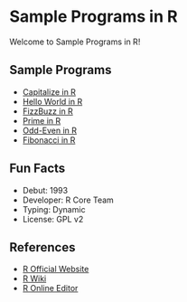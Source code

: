 # Sample Programs in R

Welcome to Sample Programs in R!

## Sample Programs

- [Capitalize in R][capitalize-article-issue]
- [Hello World in R](https://therenegadecoder.com/code/hello-world-in-r)
- [FizzBuzz in R](https://therenegadecoder.com/series/fizz-buzz-in-every-language/)
- [Prime in R](https://github.com/TheRenegadeCoder/sample-programs/issues/2272)
- [Odd-Even in R](https://github.com/TheRenegadeCoder/sample-programs/issues/2297)
- [Fibonacci in R](https://github.com/TheRenegadeCoder/sample-programs/issues/2301)

## Fun Facts

- Debut: 1993
- Developer: R Core Team
- Typing: Dynamic
- License: GPL v2

## References

- [R Official Website](https://www.r-project.org/)
- [R Wiki](https://en.wikipedia.org/wiki/R_(programming_language))
- [R Online Editor](https://www.jdoodle.com/execute-r-online)

[capitalize-article-issue]: https://github.com/TheRenegadeCoder/sample-programs-website/issues/372
[fizz-buzz-article-issue]: https://github.com/TheRenegadeCoder/sample-programs-website/issues/371
[hello-world-article]: https://therenegadecoder.com/code/hello-world-in-r
